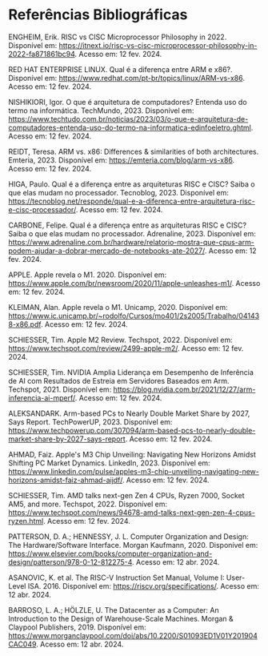 # Referências Bibliográficas

ENGHEIM, Erik. RISC vs CISC Microprocessor Philosophy in 2022. Disponível em: https://itnext.io/risc-vs-cisc-microprocessor-philosophy-in-2022-fa871861bc94. Acesso em: 12 fev. 2024. 

RED HAT ENTERPRISE LINUX. Qual é a diferença entre ARM e x86?. Disponível em: https://www.redhat.com/pt-br/topics/linux/ARM-vs-x86. Acesso em: 12 fev. 2024. 

NISHIKIORI, Igor. O que é arquitetura de computadores? Entenda uso do termo na informática. TechMundo, 2023. Disponível em: https://www.techtudo.com.br/noticias/2023/03/o-que-e-arquitetura-de-computadores-entenda-uso-do-termo-na-informatica-edinfoeletro.ghtml. Acesso em: 12 fev. 2024. 

REIDT, Teresa. ARM vs. x86: Differences & similarities of both architectures. Emteria, 2023. Disponível em: https://emteria.com/blog/arm-vs-x86. Acesso em: 12 fev. 2024. 

HIGA, Paulo. Qual é a diferença entre as arquiteturas RISC e CISC? Saiba o que elas mudam no processador. Tecnoblog, 2023. Disponível em: https://tecnoblog.net/responde/qual-e-a-diferenca-entre-arquitetura-risc-e-cisc-processador/. Acesso em: 12 fev. 2024. 

CARBONE, Felipe. Qual é a diferença entre as arquiteturas RISC e CISC? Saiba o que elas mudam no processador. Adrenaline, 2023. Disponível em: https://www.adrenaline.com.br/hardware/relatorio-mostra-que-cpus-arm-podem-ajudar-a-dobrar-mercado-de-notebooks-ate-2027/. Acesso em: 12 fev. 2024. 

APPLE. Apple revela o M1. 2020. Disponível em: https://www.apple.com/br/newsroom/2020/11/apple-unleashes-m1/. Acesso em: 12 fev. 2024. 

KLEIMAN, Alan. Apple revela o M1. Unicamp, 2020. Disponível em: https://www.ic.unicamp.br/~rodolfo/Cursos/mo401/2s2005/Trabalho/041438-x86.pdf. Acesso em: 12 fev. 2024. 

SCHIESSER, Tim. Apple M2 Review. Techspot, 2022. Disponível em: https://www.techspot.com/review/2499-apple-m2/. Acesso em: 12 fev. 2024. 

SCHIESSER, Tim. NVIDIA Amplia Liderança em Desempenho de Inferência de AI com Resultados de Estreia em Servidores Baseados em Arm. Techspot, 2021. Disponível em: https://blog.nvidia.com.br/2021/12/27/arm-inferencia-ai-mperf/. Acesso em: 12 fev. 2024. 

ALEKSANDARK. Arm-based PCs to Nearly Double Market Share by 2027, Says Report. TechPowerUP, 2023. Disponível em: https://www.techpowerup.com/307094/arm-based-pcs-to-nearly-double-market-share-by-2027-says-report. Acesso em: 12 fev. 2024. 

AHMAD, Faiz. Apple's M3 Chip Unveiling: Navigating New Horizons Amidst Shifting PC Market Dynamics. LinkedIn, 2023. Disponível em: https://www.linkedin.com/pulse/apples-m3-chip-unveiling-navigating-new-horizons-amidst-faiz-ahmad-aijdf/. Acesso em: 12 fev. 2024. 

SCHIESSER, Tim. AMD talks next-gen Zen 4 CPUs, Ryzen 7000, Socket AM5, and more. Techspot, 2022. Disponível em: https://www.techspot.com/news/94678-amd-talks-next-gen-zen-4-cpus-ryzen.html. Acesso em: 12 fev. 2024. 

PATTERSON, D. A.; HENNESSY, J. L. Computer Organization and Design: The Hardware/Software Interface. Morgan Kaufmann, 2020. Disponível em: https://www.elsevier.com/books/computer-organization-and-design/patterson/978-0-12-812275-4. Acesso em: 12 abr. 2024. 

ASANOVIC, K. et al. The RISC-V Instruction Set Manual, Volume I: User-Level ISA. 2016. Disponível em: https://riscv.org/specifications/. Acesso em: 12 abr. 2024. 

BARROSO, L. A.; HÖLZLE, U. The Datacenter as a Computer: An Introduction to the Design of Warehouse-Scale Machines. Morgan & Claypool Publishers, 2019. Disponível em: https://www.morganclaypool.com/doi/abs/10.2200/S01093ED1V01Y201904CAC049. Acesso em: 12 abr. 2024.

